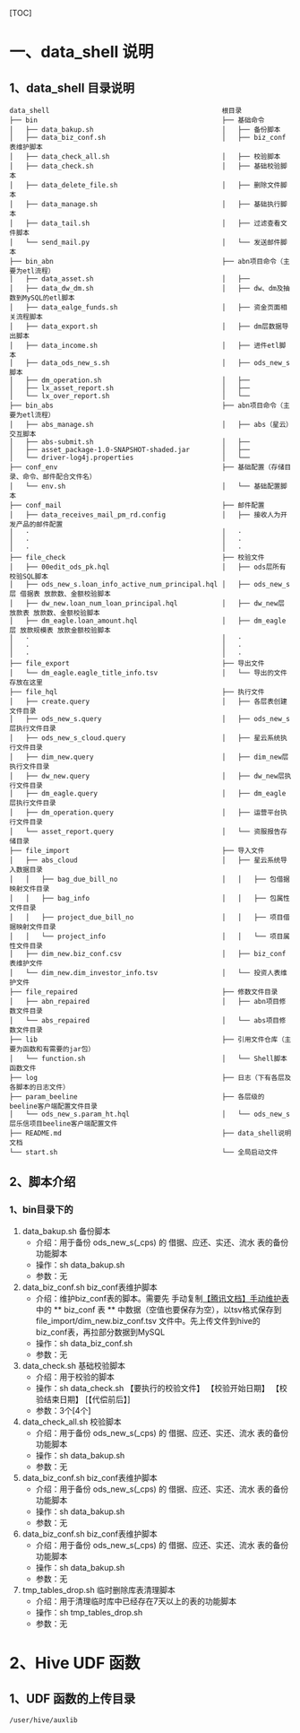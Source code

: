 [TOC]
# 一、data_shell 说明
## 1、data_shell 目录说明
```
data_shell                                           根目录
├── bin                                              ├── 基础命令
│   ├── data_bakup.sh                                │   ├── 备份脚本
│   ├── data_biz_conf.sh                             │   ├── biz_conf表维护脚本
│   ├── data_check_all.sh                            │   ├── 校验脚本
│   ├── data_check.sh                                │   ├── 基础校验脚本
│   ├── data_delete_file.sh                          │   ├── 删除文件脚本
│   ├── data_manage.sh                               │   ├── 基础执行脚本
│   ├── data_tail.sh                                 │   ├── 过滤查看文件脚本
│   └── send_mail.py                                 │   └── 发送邮件脚本
├── bin_abn                                          ├── abn项目命令（主要为etl流程）
│   ├── data_asset.sh                                │   ├──
│   ├── data_dw_dm.sh                                │   ├── dw、dm及抽数到MySQL的etl脚本
│   ├── data_ealge_funds.sh                          │   ├── 资金页面相关流程脚本
│   ├── data_export.sh                               │   ├── dm层数据导出脚本
│   ├── data_income.sh                               │   ├── 进件etl脚本
│   ├── data_ods_new_s.sh                            │   ├── ods_new_s脚本
│   ├── dm_operation.sh                              │   ├──
│   ├── lx_asset_report.sh                           │   ├──
│   └── lx_over_report.sh                            │   └──
├── bin_abs                                          ├── abn项目命令（主要为etl流程）
│   ├── abs_manage.sh                                │   ├── abs（星云）交互脚本
│   ├── abs-submit.sh                                │   ├──
│   ├── asset_package-1.0-SNAPSHOT-shaded.jar        │   ├──
│   └── driver-log4j.properties                      │   └──
├── conf_env                                         ├── 基础配置（存储目录、命令、邮件配合文件名）
│   └── env.sh                                       │   └── 基础配置脚本
├── conf_mail                                        ├── 邮件配置
│   ├── data_receives_mail_pm_rd.config              │   ├── 接收人为开发产品的邮件配置
│   ·                                                │   ·
│   ·                                                │   ·
│   ·                                                │   ·
├── file_check                                       ├── 校验文件
│   ├── 00edit_ods_pk.hql                            │   ├── ods层所有校验SQL脚本
│   ├── ods_new_s.loan_info_active_num_principal.hql │   ├── ods_new_s层 借据表 放款数、金额校验脚本
│   ├── dw_new.loan_num_loan_principal.hql           │   ├── dw_new层 放款表 放款数、金额校验脚本
│   ├── dm_eagle.loan_amount.hql                     │   ├── dm_eagle层 放款规模表 放款金额校验脚本
│   ·                                                │   ·
│   ·                                                │   ·
│   ·                                                │   ·
├── file_export                                      ├── 导出文件
│   └── dm_eagle.eagle_title_info.tsv                │   └── 导出的文件存放在这里
├── file_hql                                         ├── 执行文件
│   ├── create.query                                 │   ├── 各层表创建文件目录
│   ├── ods_new_s.query                              │   ├── ods_new_s层执行文件目录
│   ├── ods_new_s_cloud.query                        │   ├── 星云系统执行文件目录
│   ├── dim_new.query                                │   ├── dim_new层执行文件目录
│   ├── dw_new.query                                 │   ├── dw_new层执行文件目录
│   ├── dm_eagle.query                               │   ├── dm_eagle层执行文件目录
│   ├── dm_operation.query                           │   ├── 运营平台执行文件目录
│   └── asset_report.query                           │   └── 资服报告存储目录
├── file_import                                      ├── 导入文件
│   ├── abs_cloud                                    │   ├── 星云系统导入数据目录
│   │   ├── bag_due_bill_no                          │   │   ├── 包借据映射文件目录
│   │   ├── bag_info                                 │   │   ├── 包属性文件目录
│   │   ├── project_due_bill_no                      │   │   ├── 项目借据映射文件目录
│   │   └── project_info                             │   │   └── 项目属性文件目录
│   ├── dim_new.biz_conf.csv                         │   ├── biz_conf表维护文件
│   └── dim_new.dim_investor_info.tsv                │   └── 投资人表维护文件
├── file_repaired                                    ├── 修数文件目录
│   ├── abn_repaired                                 │   ├── abn项目修数文件目录
│   └── abs_repaired                                 │   └── abs项目修数文件目录
├── lib                                              ├── 引用文件仓库（主要为函数和有需要的jar包）
│   └── function.sh                                  │   └── Shell脚本函数文件
├── log                                              ├── 日志（下有各层及各脚本的日志文件）
├── param_beeline                                    ├── 各层级的beeline客户端配置文件目录
│   └── ods_new_s.param_ht.hql                       │   └── ods_new_s层乐信项目beeline客户端配置文件
├── README.md                                        ├── data_shell说明文档
└── start.sh                                         └── 全局启动文件
```

## 2、脚本介绍
### 1、bin目录下的
1. data_bakup.sh 备份脚本
    - 介绍：用于备份 ods_new_s(_cps) 的 借据、应还、实还、流水 表的备份功能脚本
    - 操作：sh data_bakup.sh
    - 参数：无
2. data_biz_conf.sh biz_conf表维护脚本
    - 介绍：维护biz_conf表的脚本。需要先 手动复制[【腾讯文档】手动维护表](https://docs.qq.com/sheet/DRVpEWmtVZHdKWm5l) 中的 ** biz_conf 表 ** 中数据（空值也要保存为空），以tsv格式保存到 file_import/dim_new.biz_conf.tsv 文件中。先上传文件到hive的biz_conf表，再拉部分数据到MySQL
    - 操作：sh data_biz_conf.sh
    - 参数：无
3. data_check.sh 基础校验脚本
    - 介绍：用于校验的脚本
    - 操作：sh data_check.sh 【要执行的校验文件】 【校验开始日期】 【校验结束日期】 [【代偿前后】]
    - 参数：3个[4个]
4. data_check_all.sh 校验脚本
    - 介绍：用于备份 ods_new_s(_cps) 的 借据、应还、实还、流水 表的备份功能脚本
    - 操作：sh data_bakup.sh
    - 参数：无
5. data_biz_conf.sh biz_conf表维护脚本
    - 介绍：用于备份 ods_new_s(_cps) 的 借据、应还、实还、流水 表的备份功能脚本
    - 操作：sh data_bakup.sh
    - 参数：无
6. data_biz_conf.sh biz_conf表维护脚本
    - 介绍：用于备份 ods_new_s(_cps) 的 借据、应还、实还、流水 表的备份功能脚本
    - 操作：sh data_bakup.sh
    - 参数：无
7. tmp_tables_drop.sh 临时删除库表清理脚本
    - 介绍：用于清理临时库中已经存在7天以上的表的功能脚本
    - 操作：sh tmp_tables_drop.sh
    - 参数：无

# 2、Hive UDF 函数
## 1、UDF 函数的上传目录
    /user/hive/auxlib


